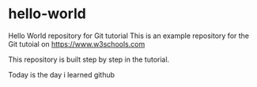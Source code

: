 # hello-world

Hello World repository for Git tutorial
This is an example repository for the Git tutoial on https://www.w3schools.com

This repository is built step by step in the tutorial.

Today is the day i learned github
